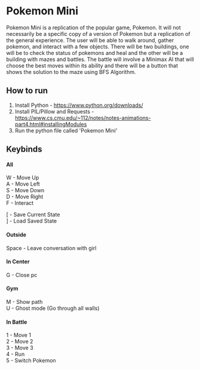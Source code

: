 # Pokemon Mini
Pokemon Mini is a replication of the popular game, Pokemon. It will not necessarily be a specific copy of a version of Pokemon 
but a replication of the general experience. The user will be able to walk around, gather pokemon, and interact with a 
few objects. There will be two buildings, one will be to check the status of pokemons and heal and the other will 
be a building with mazes and battles. The battle will involve a Minimax AI that will choose the best moves within its ability
and there will be a button that shows the solution to the maze using BFS Algorithm.

## How to run
1. Install Python - https://www.python.org/downloads/
2. Install PIL/Pillow and Requests - https://www.cs.cmu.edu/~112/notes/notes-animations-part4.html#installingModules
3. Run the python file called 'Pokemon Mini'

## Keybinds

#### All
W - Move Up\
A - Move Left\
S - Move Down\
D - Move Right\
F - Interact

[ - Save Current State\
] - Load Saved State

#### Outside
Space - Leave conversation with girl

#### In Center
G - Close pc

#### Gym
M - Show path\
U - Ghost mode (Go through all walls)

#### In Battle
1 - Move 1\
2 - Move 2\
3 - Move 3\
4 - Run\
5 - Switch Pokemon
